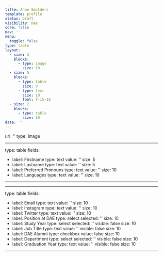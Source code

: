 ```yaml
---
title: Anne Smolders
template: profile
status: Draft
visibility: Dae
core: false
nav: ''
menu:
  toggle: false
type: table
layout:
  - size: 3
    blocks:
      - type: image
        size: 10
  - size: 5
    blocks:
      - type: table
        size: 9
      - type: text
        size: 10
        font: f-15-18
  - size: 2
    blocks:
      - type: table
        size: 10
date: ''
---
```


url: ''
type: image

---

type: table
fields:
  - label: Firstname
    type: text
    value: ''
    size: 5
  - label: Lastname
    type: text
    value: ''
    size: 5
  - label: Preferred Pronouns
    type: text
    value: ''
    size: 10
  - label: Languages
    type: text
    value: ''
    size: 10

---



---

type: table
fields:
  - label: Email
    type: text
    value: ''
    size: 10
  - label: Instagram
    type: text
    value: ''
    size: 10
  - label: Twitter
    type: text
    value: ''
    size: 10
  - label: Position at DAE
    type: select
    selected: ''
    size: 10
  - label: Study Year
    type: select
    selected: ''
    visible: false
    size: 10
  - label: Job Title
    type: text
    value: ''
    visible: false
    size: 10
  - label: DAE Alumni
    type: checkbox
    value: false
    size: 10
  - label: Department
    type: select
    selected: ''
    visible: false
    size: 10
  - label: Graduation Year
    type: text
    value: ''
    visible: false
    size: 10

---
